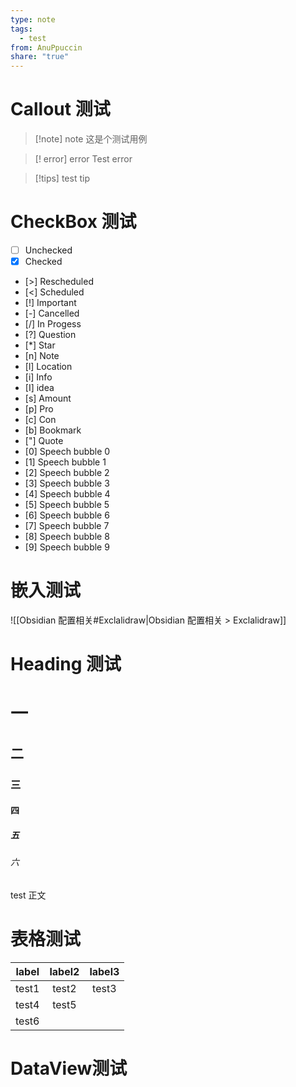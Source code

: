 ```yaml
---
type: note
tags:
  - test
from: AnuPpuccin
share: "true"
---
```


# Callout 测试
> [!note] note
> 这是个测试用例

> [! error] error
> Test error

> [!tips]
> test tip
# CheckBox 测试
- [ ] Unchecked
- [x] Checked
- [>] Rescheduled
- [<] Scheduled
- [!] Important
- [-] Cancelled
- [/] In Progess
- [?] Question
- [*] Star
- [n] Note
- [l] Location
- [i] Info
- [I] idea
- [s] Amount
- [p] Pro
- [c] Con
- [b] Bookmark
- ["] Quote
- [0] Speech bubble 0
- [1] Speech bubble 1 
- [2] Speech bubble 2
- [3] Speech bubble 3
- [4] Speech bubble 4
- [5] Speech bubble 5
- [6] Speech bubble 6
- [7] Speech bubble 7
- [8] Speech bubble 8
- [9] Speech bubble 9

# 嵌入测试
![[Obsidian 配置相关#Exclalidraw|Obsidian 配置相关 > Exclalidraw]]

# Heading 测试
# 一
## 二
### 三
#### 四

##### 五

###### 六
test 正文
# 表格测试
| label | label2 | label3 |
| ----- |:------:|:------:|
| test1 | test2  | test3  |
| test4 | test5  |        |
| test6 |        |        | 

# DataView测试

